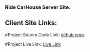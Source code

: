 ### Ride CarHouse Server Site.

## Client Site Links:

#Project Source Code Link: [github repo](https://github.com/ProgrammingHeroWC4/warehouse-management-server-side-ahmmedrasel-dev.git).

#Project Live Link: [Live Link](https://intense-mesa-21235.herokuapp.com/)
